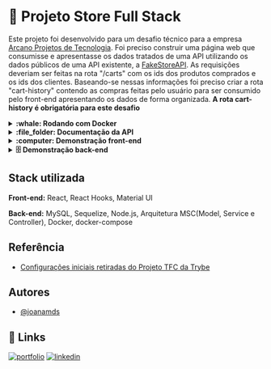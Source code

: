 # :convenience_store: Projeto Store Full Stack

Este projeto foi desenvolvido para um desafio técnico para a empresa [Arcano Projetos de Tecnologia](https://arcanoprojetos.com/).
Foi preciso construir uma página web que consumisse e apresentasse os dados tratados de uma API utilizando os dados públicos de uma API existente, a [FakeStoreAPI](https://fakestoreapi.com/). 
As requisições deveriam ser feitas na rota "/carts" com os ids dos produtos comprados e os ids dos clientes. Baseando-se nessas informações foi preciso criar a rota "cart-history" contendo as compras feitas pelo usuário para ser consumido pelo front-end apresentando os dados de forma organizada. 
**A rota cart-history é obrigatória para este desafio**

<details>
  <summary>
    <strong>:whale: Rodando com Docker</strong>
  </summary><br>
Clone o projeto

```bash
  git clone https://github.com/joanamds/store-arcano
```

Entre no diretório do projeto e rode o comando

```bash
  docker-compose up -d
```

- Back-end
Entre no terminal do docker:

```bash
  docker exec -it app_backend
```

Instale as dependências

```bash
  npm install
```

- Front-end
Entre no terminal do docker:

```bash
  docker exec -it store-arcano-frontend-1
```

Instale as dependências

```bash
  npm install
```
  
ℹ️ Após rodar o docker-compose é possível: 
  - Acessar o banco de dados na rota ``3002`` com a senha "123456";
  - Acessar o frontend no navegador na rota ``http://localhost:3000``
  - Acessar o backend na rota ``http://localhost:3001``

</details>

<details>
  <summary>
    <strong>:file_folder: Documentação da API</strong>
  </summary><br>
  
- Após rodar o docker-compose é possível fazer requisições a API na url ``http://localhost:3001``
  
| Método HTTP | Endpoint   | Descrição               | 
| :---------- | :--------- | :---------------------- |
| POST        | `/login`   | Faz o login com usuários do banco de dados                        |
| GET         | `/products`   | Retorna todos os produtos que estão a venda
| GET         | `/users/:id` | Retorna o usuário de acordo com o id
| GET         | `/cart-history/:id`| Retorna o histórico de compras do usuário

Corpo da requisição
- POST `/login`

```json
{
 "email": "string",
 "password": "string"
}
```

</details>

<details>
  <summary>
    <strong>:computer: Demonstração front-end</strong>
  </summary><br>
  
  [screen-recording.webm](https://user-images.githubusercontent.com/106452876/235982232-1bc69bc8-9e6d-40bd-bdfa-358f52c86d99.webm)


</details>

<details>
  <summary>
    <strong>🗄️ Demonstração back-end</strong>
  </summary><br>
  
[screen-recording (1).webm](https://user-images.githubusercontent.com/106452876/235986651-47f01155-e8d4-4b2a-9b1d-ea028b12993e.webm)


</details>

## Stack utilizada

**Front-end:** React, React Hooks, Material UI

**Back-end:** MySQL, Sequelize, Node.js, Arquitetura MSC(Model, Service e Controller), Docker, docker-compose

## Referência

 - [Configurações iniciais retiradas do Projeto TFC da Trybe](https://github.com/joanamds/projeto-tfc)

## Autores

- [@joanamds](https://www.github.com/joanamds)

## 🔗 Links
[![portfolio](https://img.shields.io/badge/my_portfolio-000?style=for-the-badge&logo=ko-fi&logoColor=white)](https://joanamds.github.io/#/)
[![linkedin](https://img.shields.io/badge/linkedin-0A66C2?style=for-the-badge&logo=linkedin&logoColor=white)](https://www.linkedin.com/in/dev-joanamds/)
